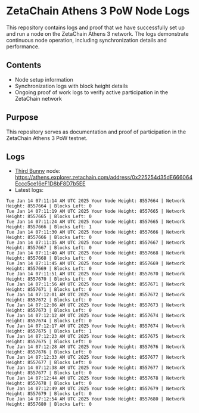 # ZetaChain Athens 3 PoW Node Logs
This repository contains logs and proof that we have successfully set up and run a node on the ZetaChain Athens 3 network. The logs demonstrate continuous node operation, including synchronization details and performance.

## Contents
- Node setup information
- Synchronization logs with block height details
- Ongoing proof of work logs to verify active participation in the ZetaChain network

## Purpose
This repository serves as documentation and proof of participation in the ZetaChain Athens 3 PoW testnet.

## Logs

- [Third Bunny](https://thirdbunny.xyz/) node: https://athens.explorer.zetachain.com/address/0x225254d35dE666064Eccc5ce16eF1D8bF8D7b5EE
- Latest logs:
```
Tue Jan 14 07:11:14 AM UTC 2025 Your Node Height: 8557664 | Network Height: 8557664 | Blocks Left: 0
Tue Jan 14 07:11:19 AM UTC 2025 Your Node Height: 8557665 | Network Height: 8557665 | Blocks Left: 0
Tue Jan 14 07:11:24 AM UTC 2025 Your Node Height: 8557665 | Network Height: 8557666 | Blocks Left: 1
Tue Jan 14 07:11:30 AM UTC 2025 Your Node Height: 8557666 | Network Height: 8557666 | Blocks Left: 0
Tue Jan 14 07:11:35 AM UTC 2025 Your Node Height: 8557667 | Network Height: 8557667 | Blocks Left: 0
Tue Jan 14 07:11:40 AM UTC 2025 Your Node Height: 8557668 | Network Height: 8557668 | Blocks Left: 0
Tue Jan 14 07:11:45 AM UTC 2025 Your Node Height: 8557669 | Network Height: 8557669 | Blocks Left: 0
Tue Jan 14 07:11:51 AM UTC 2025 Your Node Height: 8557670 | Network Height: 8557670 | Blocks Left: 0
Tue Jan 14 07:11:56 AM UTC 2025 Your Node Height: 8557671 | Network Height: 8557671 | Blocks Left: 0
Tue Jan 14 07:12:01 AM UTC 2025 Your Node Height: 8557672 | Network Height: 8557672 | Blocks Left: 0
Tue Jan 14 07:12:06 AM UTC 2025 Your Node Height: 8557673 | Network Height: 8557673 | Blocks Left: 0
Tue Jan 14 07:12:12 AM UTC 2025 Your Node Height: 8557674 | Network Height: 8557674 | Blocks Left: 0
Tue Jan 14 07:12:17 AM UTC 2025 Your Node Height: 8557674 | Network Height: 8557675 | Blocks Left: 1
Tue Jan 14 07:12:23 AM UTC 2025 Your Node Height: 8557675 | Network Height: 8557675 | Blocks Left: 0
Tue Jan 14 07:12:28 AM UTC 2025 Your Node Height: 8557676 | Network Height: 8557676 | Blocks Left: 0
Tue Jan 14 07:12:33 AM UTC 2025 Your Node Height: 8557677 | Network Height: 8557677 | Blocks Left: 0
Tue Jan 14 07:12:38 AM UTC 2025 Your Node Height: 8557677 | Network Height: 8557677 | Blocks Left: 0
Tue Jan 14 07:12:44 AM UTC 2025 Your Node Height: 8557678 | Network Height: 8557678 | Blocks Left: 0
Tue Jan 14 07:12:49 AM UTC 2025 Your Node Height: 8557679 | Network Height: 8557679 | Blocks Left: 0
Tue Jan 14 07:12:54 AM UTC 2025 Your Node Height: 8557680 | Network Height: 8557680 | Blocks Left: 0
```
